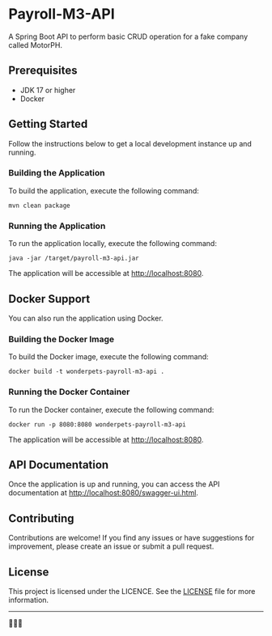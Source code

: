 # Payroll-M3-API

A Spring Boot API to perform basic CRUD operation for a fake company called MotorPH.

## Prerequisites

- JDK 17 or higher
- Docker

## Getting Started

Follow the instructions below to get a local development instance up and running.

### Building the Application

To build the application, execute the following command:

```shell
mvn clean package
```

### Running the Application

To run the application locally, execute the following command:

```shell
java -jar /target/payroll-m3-api.jar
```

The application will be accessible at [http://localhost:8080](http://localhost:8080).

## Docker Support

You can also run the application using Docker.

### Building the Docker Image

To build the Docker image, execute the following command:

```shell
docker build -t wonderpets-payroll-m3-api .
```

### Running the Docker Container

To run the Docker container, execute the following command:

```shell
docker run -p 8080:8080 wonderpets-payroll-m3-api
```

The application will be accessible at [http://localhost:8080](http://localhost:8080).

## API Documentation

Once the application is up and running, you can access the API documentation
at [http://localhost:8080/swagger-ui.html](http://localhost:8080/swagger-ui.html).

## Contributing

Contributions are welcome! If you find any issues or have suggestions for improvement, please create an issue or submit
a pull request.

## License

This project is licensed under the LICENCE. See the [LICENSE](LICENCE.md) file for more information.

---

🚀🚀🚀
